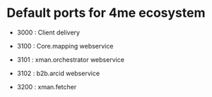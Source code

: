 # Default ports for 4me ecosystem

* 3000 : Client delivery
* 3100 : Core.mapping webservice
* 3101 : xman.orchestrator webservice
* 3102 : b2b.arcid webservice

* 3200 : xman.fetcher
